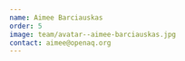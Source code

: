 ```yaml
---
name: Aimee Barciauskas
order: 5
image: team/avatar--aimee-barciauskas.jpg
contact: aimee@openaq.org
---
```

